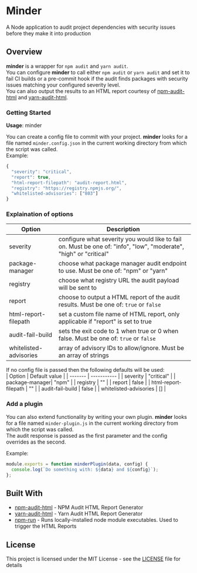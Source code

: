 # Minder

A Node application to audit project dependencies with security issues before they make it into production

## Overview

**minder** is a wrapper for `npm audit` and `yarn audit`.<br>
You can configure **minder** to call either `npm audit` or `yarn audit` and set it to fail CI builds or a pre-commit hook if the audit finds packages with security issues matching your configured severity level. <br>
You can also output the results to an HTML report courtesy of [npm-audit-html](https://github.com/eventOneHQ/npm-audit-html) and [yarn-audit-html](https://github.com/davityavryan/yarn-audit-html).

### Getting Started

**Usage**: minder

You can create a config file to commit with your project. **minder** looks for a file named `minder.config.json` in the current working directory from which the script was called. <br>
Example: <br>

```javascript
{
  "severity": "critical",
  "report": true,
  "html-report-filepath": "audit-report.html",
  "registry": "https://registry.npmjs.org/",
  "whitelisted-advisories": ["803"]
}
```

### Explaination of options

| Option                 | Description                                                                                                        |
| ---------------------- | ------------------------------------------------------------------------------------------------------------------ |
| severity               | configure what severity you would like to fail on. Must be one of: "info", "low", "moderate", "high" or "critical" |
| package-manager        | choose what package manager audit endpoint to use. Must be one of: "npm" or "yarn"                                 |
| registry               | choose what registry URL the audit payload will be sent to                                                         |
| report                 | choose to output a HTML report of the audit results. Must be one of: `true` or `false`                             |
| html-report-filepath   | set a custom file name of HTML report, only applicable if "report" is set to true                                  |
| audit-fail-build       | sets the exit code to 1 when true or 0 when false. Must be one of: `true` or `false`                               |
| whitelisted-advisories | array of advisory IDs to allow/ignore. Must be an array of strings                                                 |

If no config file is passed then the following defaults will be used: <br>
| Option | Default value |
| ------- | ----------- |
| severity | "critical" |
| package-manager| "npm" |
| registry | "" |
| report | false |
| html-report-filepath | "" |
| audit-fail-build | false |
| whitelisted-advisories | [] |

### Add a plugin

You can also extend functionality by writing your own plugin. **minder** looks for a file named `minder-plugin.js` in the current working directory from which the script was called. <br>
The audit response is passed as the first parameter and the config overrides as the second. <br>

Example:

```javascript
module.exports = function minderPlugin(data, config) {
  console.log(`Do something with: ${data} and ${config}`);
};
```

## Built With

- [npm-audit-html](https://github.com/eventOneHQ/npm-audit-html) - NPM Audit HTML Report Generator
- [yarn-audit-html](https://github.com/davityavryan/yarn-audit-html) - Yarn Audit HTML Report Generator
- [npm-run](https://github.com/timoxley/npm-run) - Runs locally-installed node module executables. Used to trigger the HTML Reports

## License

This project is licensed under the MIT License - see the [LICENSE](LICENSE) file for details
